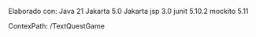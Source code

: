 Elaborado con: 
Java 21
Jakarta 5.0
Jakarta jsp 3.0
junit 5.10.2
mockito 5.11

ContexPath: /TextQuestGame
